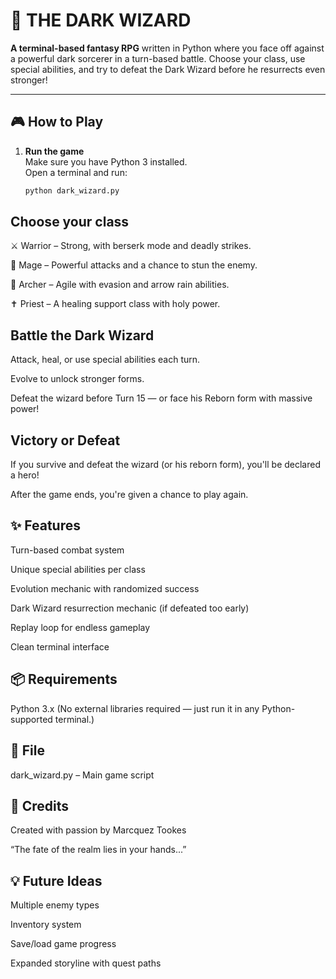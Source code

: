# 🧙 THE DARK WIZARD

**A terminal-based fantasy RPG** written in Python where you face off against a powerful dark sorcerer in a turn-based battle. Choose your class, use special abilities, and try to defeat the Dark Wizard before he resurrects even stronger!

---

## 🎮 How to Play

1. **Run the game**  
   Make sure you have Python 3 installed.  
   Open a terminal and run:

   ```bash
   python dark_wizard.py
## Choose your class

⚔️ Warrior – Strong, with berserk mode and deadly strikes.

🔮 Mage – Powerful attacks and a chance to stun the enemy.

🏹 Archer – Agile with evasion and arrow rain abilities.

✝️ Priest – A healing support class with holy power.

## Battle the Dark Wizard

Attack, heal, or use special abilities each turn.

Evolve to unlock stronger forms.

Defeat the wizard before Turn 15 — or face his Reborn form with massive power!

## Victory or Defeat

If you survive and defeat the wizard (or his reborn form), you'll be declared a hero!

After the game ends, you're given a chance to play again.

## ✨ Features
Turn-based combat system

Unique special abilities per class

Evolution mechanic with randomized success

Dark Wizard resurrection mechanic (if defeated too early)

Replay loop for endless gameplay

Clean terminal interface

## 📦 Requirements
Python 3.x
(No external libraries required — just run it in any Python-supported terminal.)

## 📁 File
dark_wizard.py – Main game script

## 🙌 Credits
Created with passion by Marcquez Tookes

“The fate of the realm lies in your hands...”

## 💡 Future Ideas
Multiple enemy types

Inventory system

Save/load game progress

Expanded storyline with quest paths